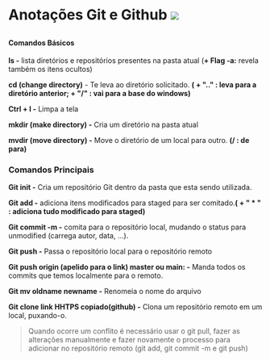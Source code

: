 # Anotações Git e Github      ![](https://cdn-icons-png.flaticon.com/128/746/746988.png)
##
#### Comandos Básicos
**ls -** lista diretórios e repositórios presentes na pasta atual (**+ Flag -a:** revela também os itens ocultos)

__cd (change directory)__ - Te leva ao diretório solicitado. __( + ".." : leva para a diretório anterior; + "/" : vai para a base do windows)__

__Ctrl + l -__ Limpa a tela

**mkdir (make directory) -** Cria um diretório na pasta atual

**mvdir (move directory) -** Move o diretório de um local para outro. **(/ : de para)**

### Comandos Principais

**Git init -** Cria um repositório Git dentro da pasta que esta sendo utilizada.

**Git add -** adiciona itens modificados para staged para ser comitado.**( + " * " : adiciona tudo modificado para staged)** 

**Git commit -m -** comita para o repositório local, mudando o status para unmodified (carrega autor, data, ...).

**Git push -** Passa o repositório local para o repositório remoto

**Git push origin (apelido para o link) master ou main: -** Manda todos os commits que temos localmente para o remoto.

**Git mv oldname newname -** Renomeia o nome do arquivo

**Git clone link HHTPS copiado(github) -** Clona um repositório remoto em um local, puxando-o.

>Quando ocorre um conflito é necessário usar o git pull, fazer as alterações manualmente e fazer novamente o processo para adicionar no repositório remoto (git add, git commit -m e git push)


